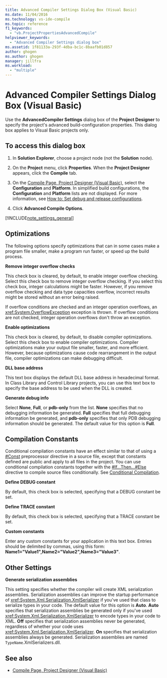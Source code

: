 ```yaml
---
title: Advanced Compiler Settings Dialog Box (Visual Basic)
ms.date: 11/04/2016
ms.technology: vs-ide-compile
ms.topic: reference
f1_keywords:
  - "vb.ProjectPropertiesAdvancedCompile"
helpviewer_keywords:
  - "Advanced Compiler Settings dialog box"
ms.assetid: 1f81133a-293f-4dba-bc1c-8baafb01d857
author: ghogen
ms.author: ghogen
manager: jillfra
ms.workload:
  - "multiple"
---
```

# Advanced Compiler Settings Dialog Box (Visual Basic)

Use the **AdvancedCompiler Settings** dialog box of the **Project Designer** to specify the project's advanced build-configuration properties. This dialog box applies to Visual Basic projects only.

## To access this dialog box

1. In **Solution Explorer**, choose a project node (not the **Solution** node).

2. On the **Project** menu, click **Properties**. When the **Project Designer** appears, click the **Compile** tab.

3. On the [Compile Page, Project Designer (Visual Basic)](../../ide/reference/compile-page-project-designer-visual-basic.md), select the **Configuration** and **Platform**. In simplified build configurations, the **Configuration** and **Platform** lists are not displayed. For more information, see [How to: Set debug and release configurations](../../debugger/how-to-set-debug-and-release-configurations.md).

4. Click **Advanced Compile Options**.

[!INCLUDE[note_settings_general](../../data-tools/includes/note_settings_general_md.md)]

## Optimizations

The following options specify optimizations that can in some cases make a program file smaller, make a program run faster, or speed up the build process.

**Remove integer overflow checks**

This check box is cleared, by default, to enable integer overflow checking. Select this check box to remove integer overflow checking. If you select this check box, integer calculations might be faster. However, if you remove overflow checking and data type capacities overflow, incorrect results might be stored without an error being raised.

If overflow conditions are checked and an integer operation overflows, an <xref:System.OverflowException> exception is thrown. If overflow conditions are not checked, integer operation overflows don't throw an exception.

**Enable optimizations**

This check box is cleared, by default, to disable compiler optimizations. Select this check box to enable compiler optimizations. Compiler optimizations make your output file smaller, faster, and more efficient. However, because optimizations cause code rearrangement in the output file, compiler optimizations can make debugging difficult.

 **DLL base address**

This text box displays the default DLL base address in hexadecimal format. In Class Library and Control Library projects, you can use this text box to specify the base address to be used when the DLL is created.

 **Generate debug info**

Select **None**, **Full**, or **pdb-only** from the list. **None** specifies that no debugging information be generated. **Full** specifies that full debugging information be generated, and **pdb-only** specifies that only PDB debugging information should be generated. The default value for this option is **Full**.

## Compilation Constants

Conditional compilation constants have an effect similar to that of using a [#Const](/dotnet/visual-basic/language-reference/directives/const-directive) preprocessor directive in a source file, except that constants defined are public and apply to all files in the project. You can use conditional compilation constants together with the [#If...Then...#Else](/dotnet/visual-basic/language-reference/directives/if-then-else-directives) directive to compile source files conditionally. See [Conditional Compilation](/dotnet/visual-basic/programming-guide/program-structure/conditional-compilation).

 **Define DEBUG constant**

By default, this check box is selected, specifying that a DEBUG constant be set.

 **Define TRACE constant**

By default, this check box is selected, specifying that a TRACE constant be set.

 **Custom constants**

Enter any custom constants for your application in this text box. Entries should be delimited by commas, using this form: **Name1="Value1",Name2="Value2",Name3="Value3"**.

## Other Settings

**Generate serialization assemblies**

This setting specifies whether the compiler will create XML serialization assemblies. Serialization assemblies can improve the startup performance of <xref:System.Xml.Serialization.XmlSerializer> if you've used that class to serialize types in your code. The default value for this option is **Auto**. **Auto** specifies that serialization assemblies be generated only if you've used <xref:System.Xml.Serialization.XmlSerializer> to encode types in your code to XML. **Off** specifies that serialization assemblies never be generated, regardless of whether your code uses <xref:System.Xml.Serialization.XmlSerializer>. **On** specifies that serialization assemblies always be generated. Serialization assemblies are named `TypeName`.XmlSerializers.dll.

## See also

- [Compile Page, Project Designer (Visual Basic)](../../ide/reference/compile-page-project-designer-visual-basic.md)